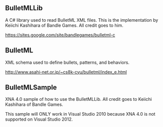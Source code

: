## BulletMLLib

A C# library used to read BulletML XML files. This is the implementation by Keiichi Kashihara of Bandle Games. All credit goes to him.

https://sites.google.com/site/bandlegames/bulletml-c

## BulletML

XML schema used to define bullets, patterns, and behaviors.

http://www.asahi-net.or.jp/~cs8k-cyu/bulletml/index_e.html

## BulletMLSample

XNA 4.0 sample of how to use the BulletMLLib. All credit goes to Keiichi Kashihara of Bandle Games.

This sample will ONLY work in Visual Studio 2010 because XNA 4.0 is not supported on Visual Studio 2012.